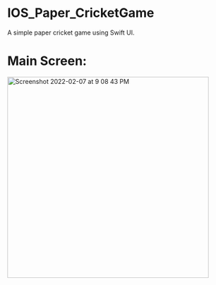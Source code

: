 # IOS_Paper_CricketGame
A simple paper cricket game using Swift UI.
# Main Screen:
<img width="456" alt="Screenshot 2022-02-07 at 9 08 43 PM" src="https://user-images.githubusercontent.com/66321598/152814790-8274190c-c4d2-4251-877c-2c845e2c0126.png">
